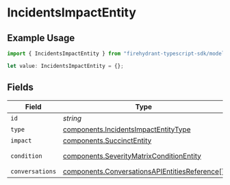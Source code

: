 # IncidentsImpactEntity

## Example Usage

```typescript
import { IncidentsImpactEntity } from "firehydrant-typescript-sdk/models/components";

let value: IncidentsImpactEntity = {};
```

## Fields

| Field                                                                                                          | Type                                                                                                           | Required                                                                                                       | Description                                                                                                    |
| -------------------------------------------------------------------------------------------------------------- | -------------------------------------------------------------------------------------------------------------- | -------------------------------------------------------------------------------------------------------------- | -------------------------------------------------------------------------------------------------------------- |
| `id`                                                                                                           | *string*                                                                                                       | :heavy_minus_sign:                                                                                             | N/A                                                                                                            |
| `type`                                                                                                         | [components.IncidentsImpactEntityType](../../models/components/incidentsimpactentitytype.md)                   | :heavy_minus_sign:                                                                                             | N/A                                                                                                            |
| `impact`                                                                                                       | [components.SuccinctEntity](../../models/components/succinctentity.md)                                         | :heavy_minus_sign:                                                                                             | N/A                                                                                                            |
| `condition`                                                                                                    | [components.SeverityMatrixConditionEntity](../../models/components/severitymatrixconditionentity.md)           | :heavy_minus_sign:                                                                                             | SeverityMatrix_ConditionEntity model                                                                           |
| `conversations`                                                                                                | [components.ConversationsAPIEntitiesReference](../../models/components/conversationsapientitiesreference.md)[] | :heavy_minus_sign:                                                                                             | N/A                                                                                                            |